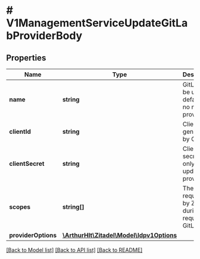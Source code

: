 # # V1ManagementServiceUpdateGitLabProviderBody

## Properties

Name | Type | Description | Notes
------------ | ------------- | ------------- | -------------
**name** | **string** | GitLab will be used as default, if no name is provided | [optional]
**clientId** | **string** | Client id generated by GitLab | [optional]
**clientSecret** | **string** | Client secret will only be updated if provided | [optional]
**scopes** | **string[]** | The scopes requested by ZITADEL during the request to GitLab | [optional]
**providerOptions** | [**\ArthurHlt\Zitadel\Model\Idpv1Options**](Idpv1Options.md) |  | [optional]

[[Back to Model list]](../../README.md#models) [[Back to API list]](../../README.md#endpoints) [[Back to README]](../../README.md)
